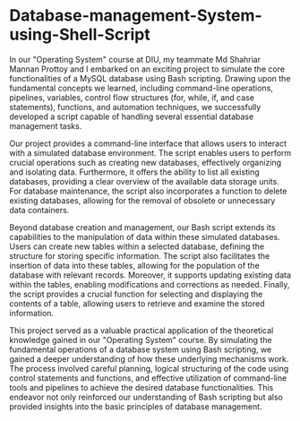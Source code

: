 # Database-management-System-using-Shell-Script
In our "Operating System" course at DIU, my teammate Md Shahriar Mannan Prottoy and I embarked on an exciting project to simulate the core functionalities of a MySQL database using Bash scripting. Drawing upon the fundamental concepts we learned, including command-line operations, pipelines, variables, control flow structures (for, while, if, and case statements), functions, and automation techniques, we successfully developed a script capable of handling several essential database management tasks.

Our project provides a command-line interface that allows users to interact with a simulated database environment. The script enables users to perform crucial operations such as creating new databases, effectively organizing and isolating data. Furthermore, it offers the ability to list all existing databases, providing a clear overview of the available data storage units. For database maintenance, the script also incorporates a function to delete existing databases, allowing for the removal of obsolete or unnecessary data containers.

Beyond database creation and management, our Bash script extends its capabilities to the manipulation of data within these simulated databases. Users can create new tables within a selected database, defining the structure for storing specific information. The script also facilitates the insertion of data into these tables, allowing for the population of the database with relevant records. Moreover, it supports updating existing data within the tables, enabling modifications and corrections as needed. Finally, the script provides a crucial function for selecting and displaying the contents of a table, allowing users to retrieve and examine the stored information.

This project served as a valuable practical application of the theoretical knowledge gained in our "Operating System" course. By simulating the fundamental operations of a database system using Bash scripting, we gained a deeper understanding of how these underlying mechanisms work. The process involved careful planning, logical structuring of the code using control statements and functions, and effective utilization of command-line tools and pipelines to achieve the desired database functionalities. This endeavor not only reinforced our understanding of Bash scripting but also provided insights into the basic principles of database management.
